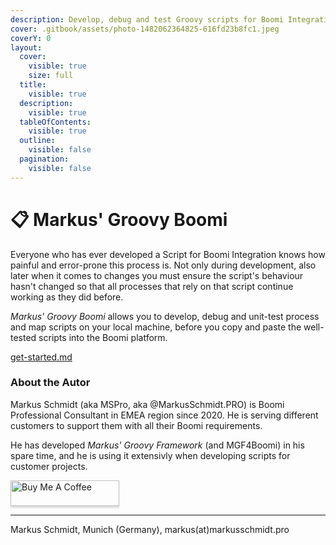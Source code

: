```yaml
---
description: Develop, debug and test Groovy scripts for Boomi Integration
cover: .gitbook/assets/photo-1482062364825-616fd23b8fc1.jpeg
coverY: 0
layout:
  cover:
    visible: true
    size: full
  title:
    visible: true
  description:
    visible: true
  tableOfContents:
    visible: true
  outline:
    visible: false
  pagination:
    visible: false
---
```


# 📋 Markus' Groovy Boomi

Everyone who has ever developed a Script for Boomi Integration knows how painful and error-prone this process is. Not only during development, also later when it comes to changes you must ensure the script's behaviour hasn't changed so that all processes that rely on that script continue working as they did before.

_Markus' Groovy Boomi_ allows you to develop, debug and unit-test process and map scripts on your local machine, before you copy and paste the well-tested scripts into the Boomi platform.&#x20;

[get-started.md](readme/get-started.md "mention")

### About the Autor

Markus Schmidt (aka MSPro, aka @MarkusSchmidt.PRO) is Boomi Professional Consultant in EMEA region since 2020. He is serving different customers to support them with all their Boomi requirements.&#x20;

He has developed _Markus' Groovy Framework_ (and MGF4Boomi) in his spare time, and he is using it extensivly when developing scripts for customer projects.

<a href="https://www.buymeacoffee.com/ptgkosiswg" target="_blank"><img src="https://www.buymeacoffee.com/assets/img/custom_images/orange_img.png" alt="Buy Me A Coffee" style="height: 41px !important;width: 174px !important;box-shadow: 0px 3px 2px 0px rgba(190, 190, 190, 0.5) !important;-webkit-box-shadow: 0px 3px 2px 0px rgba(190, 190, 190, 0.5) !important;" ></a>

***

Markus Schmidt, Munich (Germany), markus(at)markusschmidt.pro
